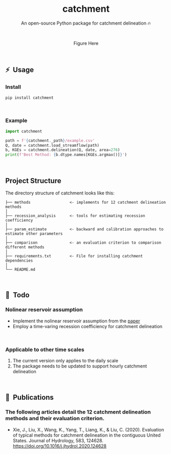 <div align="center">

# catchment

An open-source Python package for catchment delineation 🔥<br>

</div>
<br>

<div align="center">

Figure Here

</div>
<br>


## ⚡&nbsp;&nbsp;Usage

### Install
```bash
pip install catchment
```
<br>


### Example
```python
import catchment

path = f'{catchment._path}/example.csv'
Q, date = catchment.load_streamflow(path)
b, KGEs = catchment.delineation(Q, date, area=276)
print(f'Best Method: {b.dtype.names[KGEs.argmax()]}')
```
<br>



## Project Structure
The directory structure of catchment looks like this:
```
├── methods                 <- implements for 12 catchment delineation methods
│
├── recession_analysis      <- tools for estimating recession coefficiency
│
├── param_estimate          <- backward and calibration approaches to estimate other parameters
│
├── comparison              <- an evaluation criterion to comparison different methods
│
├── requirements.txt        <- File for installing catchment dependencies
│
└── README.md
```
<br>

## 📌&nbsp;&nbsp;Todo


### Nolinear reservoir assumption
- Implement the nolinear reservoir assumption from the [paper](https://github.com/xiejx5/watershed_delineation/releases)
- Employ a time-varing recession coefficiency for catchment delineation
<br>

### Applicable to other time scales
1. The current version only applies to the daily scale
2. The package needs to be updated to support hourly catchment delineation
<br>

## 🚀&nbsp;&nbsp;Publications

### The following articles detail the 12 catchment delineation methods and their evaluation criterion.
- Xie, J., Liu, X., Wang, K., Yang, T., Liang, K., & Liu, C. (2020). Evaluation of typical methods for catchment delineation in the contiguous United States. Journal of Hydrology, 583, 124628. https://doi.org/10.1016/j.jhydrol.2020.124628
